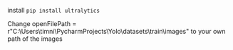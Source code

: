 install 
`pip install ultralytics`

Change openFilePath = r"C:\Users\timni\PycharmProjects\Yolo\datasets\train\images"
 to your own path of the images